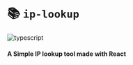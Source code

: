 # 📚 `ip-lookup`

![typescript](https://forthebadge.com/images/badges/made-with-typescript.svg)

#### A Simple IP lookup tool made with React
